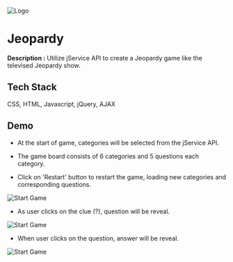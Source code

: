 ![Logo](https://www.colognoisseur.com/wp-content/uploads/2021/09/jeopardy-logo.jpeg)


# Jeopardy


**Description :**  Utilize jService API to create a Jeopardy game like the televised Jeopardy show.

## Tech Stack

CSS, HTML, Javascript, jQuery, AJAX

## Demo


* At the start of game, categories will be selected from the jService API.

* The game board consists of 6 categories and 5 questions each category.

* Click on 'Restart' button to restart the game, loading new categories and corresponding questions.


![Start Game](https://i.imgur.com/z6tQycL.gif)

* As user clicks on the clue (?), question will be reveal.

![Start Game](https://i.imgur.com/wVPwFMz.gif)

* When user clicks on the question, answer will be reveal.

![Start Game](https://i.imgur.com/9FGvfvR.gif)

